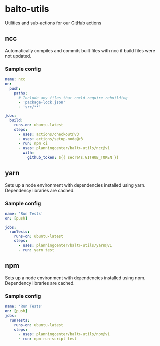 # balto-utils
Utilities and sub-actions for our GitHub actions

## ncc

Automatically compiles and commits built files with ncc if build files were not
updated.

### Sample config

```yml
name: ncc
on:
  push:
    paths:
      # Include any files that could require rebuilding
      - 'package-lock.json'
      - 'src/**'

jobs:
  build:
    runs-on: ubuntu-latest
    steps:
      - uses: actions/checkout@v3
      - uses: actions/setup-node@v3
      - run: npm ci
      - uses: planningcenter/balto-utils/ncc@v1
        with:
          github_token: ${{ secrets.GITHUB_TOKEN }}
```

## yarn

Sets up a node environment with dependencies installed using yarn. Dependency libraries
are cached.

### Sample config

```yml
name: 'Run Tests'
on: [push]

jobs:
  runTests:
    runs-on: ubuntu-latest
    steps:
      - uses: planningcenter/balto-utils/yarn@v1
      - run: yarn test
```

## npm

Sets up a node environment with dependencies installed using npm. Dependency libraries
are cached.

### Sample config

```yml
name: 'Run Tests'
on: [push]
jobs:
  runTests:
    runs-on: ubuntu-latest
    steps:
      - uses: planningcenter/balto-utils/npm@v1
      - run: npm run-script test
```
